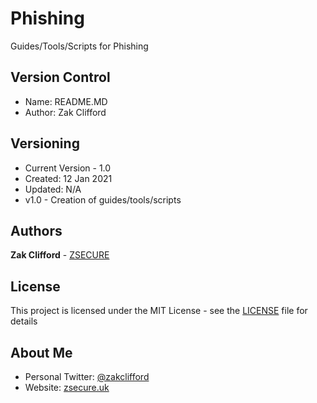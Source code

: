 # Phishing

Guides/Tools/Scripts for Phishing

## Version Control
- Name: README.MD
- Author: Zak Clifford 


## Versioning

- Current Version - 1.0
- Created: 12 Jan 2021
- Updated: N/A 
- v1.0 - Creation of guides/tools/scripts

## Authors

**Zak Clifford** - [ZSECURE](https://github.com/ZSECURE)

## License

This project is licensed under the MIT License - see the [LICENSE](LICENSE) file for details

## About Me

- Personal Twitter: [@zakclifford](https://twitter.com/zak_hax)
- Website: [zsecure.uk](https://zsecure.uk/)
